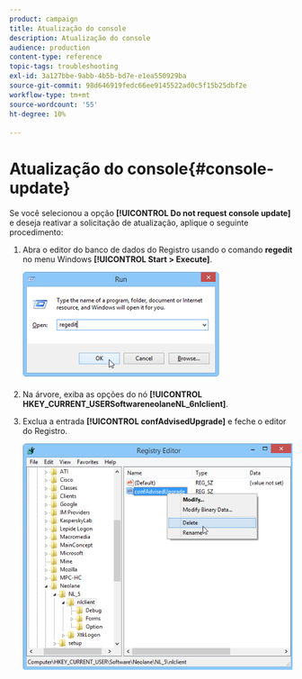 ```yaml
---
product: campaign
title: Atualização do console
description: Atualização do console
audience: production
content-type: reference
topic-tags: troubleshooting
exl-id: 3a127bbe-9abb-4b5b-bd7e-e1ea550929ba
source-git-commit: 98d646919fedc66ee9145522ad0c5f15b25dbf2e
workflow-type: tm+mt
source-wordcount: '55'
ht-degree: 10%

---
```


# Atualização do console{#console-update}

Se você selecionou a opção **[!UICONTROL Do not request console update]** e deseja reativar a solicitação de atualização, aplique o seguinte procedimento:

1. Abra o editor do banco de dados do Registro usando o comando **regedit** no menu Windows **[!UICONTROL Start > Execute]**.

   ![](assets/ncs_console_update_1.png)

1. Na árvore, exiba as opções do nó **[!UICONTROL HKEY_CURRENT_USERSoftwareneolaneNL_6nlclient]**.
1. Exclua a entrada **[!UICONTROL confAdvisedUpgrade]** e feche o editor do Registro.

   ![](assets/ncs_console_update_2.png)
